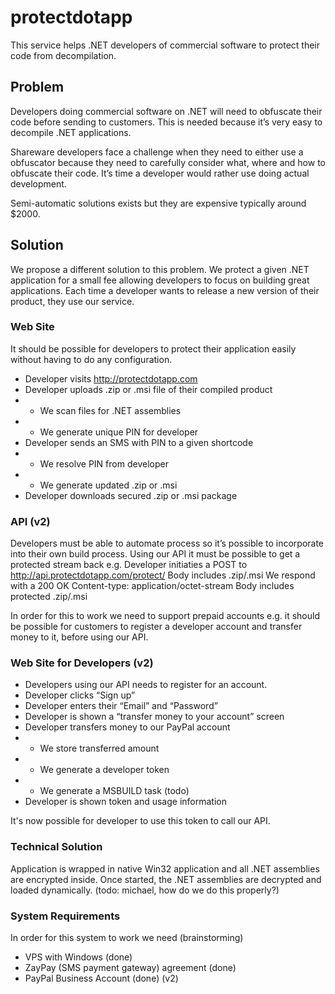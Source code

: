 # protectdotapp

This service helps .NET developers of commercial software to protect their code from decompilation.

## Problem

Developers doing commercial software on .NET will need to obfuscate their code before sending to customers. This is needed because it’s very easy to decompile .NET applications.

Shareware developers face a challenge when they need to either use a obfuscator because they need to carefully consider what, where and how to obfuscate their code. It’s time a developer would rather use doing actual development.

Semi-automatic solutions exists but they are expensive typically around $2000.

## Solution

We propose a different solution to this problem. We protect a given .NET application for a small fee allowing developers to focus on building great applications. Each time a developer wants to release a new version of their product, they use our service.

### Web Site

It should be possible for developers to protect their application easily without having to do any configuration.

+ Developer visits http://protectdotapp.com
+ Developer uploads .zip or .msi file of their compiled product
+ + We scan files for .NET assemblies
+ + We generate unique PIN for developer
+ Developer sends an SMS with PIN to a given shortcode
+ + We resolve PIN from developer
+ + We generate updated .zip or .msi
+ Developer downloads secured .zip or .msi package

### API (v2)

Developers must be able to automate process so it’s possible to incorporate into their own build process. Using our API it must be possible to get a protected stream back e.g.
Developer initiaties a POST to http://api.protectdotapp.com/protect/<token>
Body includes .zip/.msi
We respond with a 200 OK
Content-type: application/octet-stream
Body includes protected .zip/.msi

In order for this to work we need to support prepaid accounts e.g. it should be possible for customers to register a developer account and transfer money to it, before using our API.

### Web Site for Developers (v2)

+ Developers using our API needs to register for an account.
+ Developer clicks “Sign up”
+ Developer enters their “Email” and “Password”
+ Developer is shown a “transfer money to your account” screen
+ Developer transfers money to our PayPal account
+ + We store transferred amount
+ + We generate a developer token
+ + We generate a MSBUILD task (todo)
+ Developer is shown token and usage information

It's now possible for developer to use this token to call our API.

### Technical Solution

Application is wrapped in native Win32 application and all .NET assemblies are encrypted inside. Once started, the .NET assemblies are decrypted and loaded dynamically.
(todo: michael, how do we do this properly?)

### System Requirements

In order for this system to work we need (brainstorming)

+ VPS with Windows (done)
+ ZayPay (SMS payment gateway) agreement (done)
+ PayPal Business Account (done) (v2)


